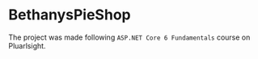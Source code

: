 # BethanysPieShop
The project was made following ``ASP.NET Core 6 Fundamentals`` course on Pluarlsight.
